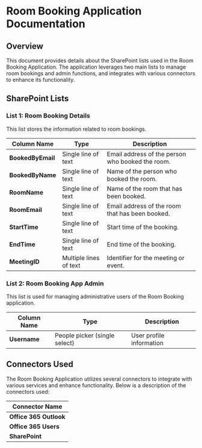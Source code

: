 # Room Booking Application Documentation

## Overview

This document provides details about the SharePoint lists used in the Room Booking Application. The application leverages two main lists to manage room bookings and admin functions, and integrates with various connectors to enhance its functionality.

## SharePoint Lists

### List 1: Room Booking Details

This list stores the information related to room bookings.

| **Column Name**   | **Type**               | **Description**                                  |
| ----------------- | ---------------------- | ------------------------------------------------ |
| **BookedByEmail** | Single line of text    | Email address of the person who booked the room. |
| **BookedByName**  | Single line of text    | Name of the person who booked the room.          |
| **RoomName**      | Single line of text    | Name of the room that has been booked.           |
| **RoomEmail**     | Single line of text    | Email address of the room that has been booked.  |
| **StartTime**     | Single line of text    | Start time of the booking.                       |
| **EndTime**       | Single line of text    | End time of the booking.                         |
| **MeetingID**     | Multiple lines of text | Identifier for the meeting or event.             |

### List 2: Room Booking App Admin

This list is used for managing administrative users of the Room Booking application.

| **Column Name** | **Type**                      | **Description**          |
| --------------- | ----------------------------- | ------------------------ |
| **Username**    | People picker (single select) | User profile information |

## Connectors Used

The Room Booking Application utilizes several connectors to integrate with various services and enhance functionality. Below is a description of the connectors used:

| **Connector Name**     |
| ---------------------- |
| **Office 365 Outlook** |
| **Office 365 Users**   |
| **SharePoint**         |
